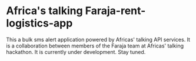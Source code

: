 # Africa's talking Faraja-rent-logistics-app
This a bulk sms alert application powered by Africas' talking API services. It is a collaboration  between members of the Faraja team at Africas' talking hackathon. It is currently under development. Stay tuned.
